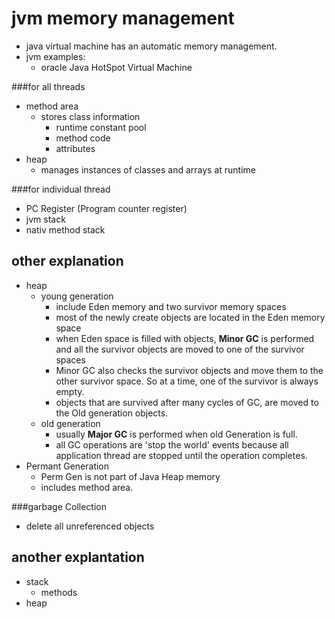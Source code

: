 jvm memory management
=====================

+ java virtual machine has an automatic memory management.
+ jvm examples:
    + oracle Java HotSpot Virtual Machine

###for all threads
+ method area
    + stores class information
        + runtime constant pool
        + method code
        + attributes
+ heap
    + manages instances of classes and arrays at runtime

###for individual thread
+ PC Register (Program counter register)
+ jvm stack
+ nativ method stack


other explanation
-----------------

+ heap
    + young generation
        + include Eden memory and two survivor memory spaces
        + most of the newly create objects are located in the 
            Eden memory space
        + when Eden space is filled with objects, **Minor GC** is 
            performed and all the survivor objects are moved 
            to one of the survivor spaces
        + Minor GC also checks the survivor objects and move them to
            the other survivor space. 
            So at a time, one of the survivor is always empty.
        + objects that are survived after many cycles of GC, 
            are moved to the Old generation objects.
    + old generation
        + usually **Major GC** is performed when old Generation is full.
        + all GC operations are 'stop the world' events because
            all application thread are stopped until the operation completes.
+ Permant Generation
    + Perm Gen is not part of Java Heap memory
    + includes method area.

###garbage Collection
+ delete all unreferenced objects


another explantation 
--------------------

+ stack
    + methods
+ heap
